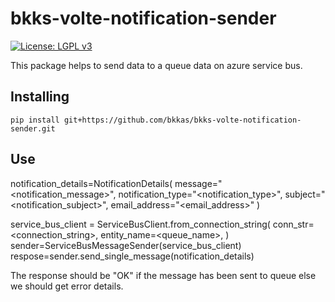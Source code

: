 # bkks-volte-notification-sender

[![License: LGPL v3](https://img.shields.io/badge/License-LGPL%20v3-blue.svg)](https://www.gnu.org/licenses/lgpl-3.0)

This package helps to send data to a queue data on azure service bus.

## Installing

```
pip install git+https://github.com/bkkas/bkks-volte-notification-sender.git
```

## Use

notification_details=NotificationDetails(
    message="<notification_message>",
    notification_type="<notification_type>",
    subject="<notification_subject>",
    email_address="<email_address>"
)

service_bus_client = ServiceBusClient.from_connection_string(
    conn_str=<connection_string>,
    entity_name=<queue_name>,
)
sender=ServiceBusMessageSender(service_bus_client)
respose=sender.send_single_message(notification_details)

The response should be "OK" if the message has been sent to queue else we should get error details.
